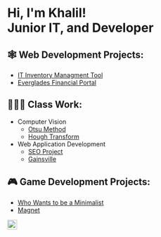 <h1>Hi, I'm Khalil! <br/>Junior IT, and Developer</h1>

<h2>🕸️ Web Development Projects:</h2>

  - [IT Inventory Managment Tool](https://github.com/kdpx/IT-Inventory-Managment-Tool)
  - [Everglades Financial Portal](https://github.com/kdpx/Everglades-Financial-Portal)

<h2>👨🏻‍💻 Class Work:</h2>

  - Computer Vision
    - [Otsu Method](https://github.com/kdpx/Otsu-Method)
    - [Hough Transform](https://github.com/kdpx/Hough-Transform)
  - Web Application Development
    - [SEO Project](https://github.com/kdpx/SEO-Project)
    - [Gainsville](https://github.com/kdpx/Gainsville)
  
     
<h2>🎮 Game Development Projects:</h2>

  - [Who Wants to be a Minimalist](https://github.com/Kdpx/Who-Wants-to-be-a-Minimalist)
  - [Magnet](https://github.com/Kdpx/Magnet)

[<img align="left" alt="JoshMadakor | LinkedIn" width="22px" src="https://cdn.jsdelivr.net/npm/simple-icons@v3/icons/linkedin.svg" />][linkedin]


[linkedin]: https://www.linkedin.com/in/khalil-dupoux-40b883267

<!--
**joshmadakor1/joshmadakor1** is a ✨ _special_ ✨ repository because its `README.md` (this file) appears on your GitHub profile.

Here are some ideas to get you started:

- 🔭 I’m currently working on ...
- 🌱 I’m currently learning ...
- 👯 I’m looking to collaborate on ...
- 🤔 I’m looking for help with ...
- 💬 Ask me about ...
- 📫 How to reach me: ...
- 😄 Pronouns: ...
- ⚡ Fun fact: ...
-->
